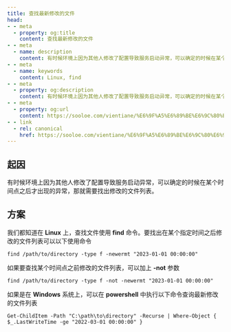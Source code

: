 ```yaml
---
title: 查找最新修改的文件
head:
- - meta
  - property: og:title
    content: 查找最新修改的文件
- - meta
  - name: description
    content: 有时候环境上因为其他人修改了配置导致服务启动异常，可以确定的时候在某个时间点之后才出现的异常，那就需要找出修改的文件列表。
- - meta
  - name: keywords
    content: Linux, find
- - meta
  - property: og:description
    content: 有时候环境上因为其他人修改了配置导致服务启动异常，可以确定的时候在某个时间点之后才出现的异常，那就需要找出修改的文件列表。
- - meta
  - property: og:url
    content: https://sooloe.com/vientiane/%E6%9F%A5%E6%89%BE%E6%9C%80%E6%96%B0%E4%BF%AE%E6%94%B9%E7%9A%84%E6%96%87%E4%BB%B6
- - link
  - rel: canonical
    href: https://sooloe.com/vientiane/%E6%9F%A5%E6%89%BE%E6%9C%80%E6%96%B0%E4%BF%AE%E6%94%B9%E7%9A%84%E6%96%87%E4%BB%B6
---
```


## 起因
有时候环境上因为其他人修改了配置导致服务启动异常，可以确定的时候在某个时间点之后才出现的异常，那就需要找出修改的文件列表。

## 方案

我们都知道在 **Linux** 上，查找文件使用 **find** 命令。要找出在某个指定时间之后修改的文件列表可以以下使用命令

```shell
find /path/to/directory -type f -newermt "2023-01-01 00:00:00"
```

如果要查找某个时间点之前修改的文件列表，可以加上 **-not** 参数
```shell
find /path/to/directory -type f -not -newermt "2023-01-01 00:00:00"
```

如果是在 **Windows** 系统上，可以在 **powershell** 中执行以下命令查询最新修改的文件列表
```shell
Get-ChildItem -Path "C:\path\to\directory" -Recurse | Where-Object { $_.LastWriteTime -ge "2022-03-01 00:00:00" }
```

